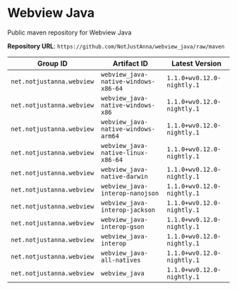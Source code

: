 # Webview Java

Public maven repository for Webview Java

**Repository URL**: `https://github.com/NotJustAnna/webview_java/raw/maven`

| Group ID | Artifact ID | Latest Version |
| --- | --- | --- |
| `net.notjustanna.webview` | `webview_java-native-windows-x86-64` | `1.1.0+wv0.12.0-nightly.1` |
| `net.notjustanna.webview` | `webview_java-native-windows-x86` | `1.1.0+wv0.12.0-nightly.1` |
| `net.notjustanna.webview` | `webview_java-native-windows-arm64` | `1.1.0+wv0.12.0-nightly.1` |
| `net.notjustanna.webview` | `webview_java-native-linux-x86-64` | `1.1.0+wv0.12.0-nightly.1` |
| `net.notjustanna.webview` | `webview_java-native-darwin` | `1.1.0+wv0.12.0-nightly.1` |
| `net.notjustanna.webview` | `webview_java-interop-nanojson` | `1.1.0+wv0.12.0-nightly.1` |
| `net.notjustanna.webview` | `webview_java-interop-jackson` | `1.1.0+wv0.12.0-nightly.1` |
| `net.notjustanna.webview` | `webview_java-interop-gson` | `1.1.0+wv0.12.0-nightly.1` |
| `net.notjustanna.webview` | `webview_java-interop` | `1.1.0+wv0.12.0-nightly.1` |
| `net.notjustanna.webview` | `webview_java-all-natives` | `1.1.0+wv0.12.0-nightly.1` |
| `net.notjustanna.webview` | `webview_java` | `1.1.0+wv0.12.0-nightly.1` |